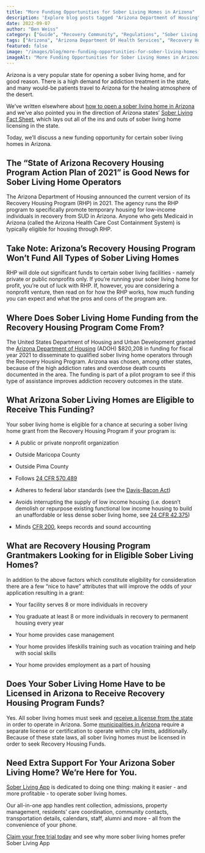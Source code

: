```yaml
---
title: "More Funding Opportunities for Sober Living Homes in Arizona"
description: 'Explore blog posts tagged "Arizona Department of Housing" on our sober living app resource. Find information and updates related to sober living homes and regulations in Arizona.'
date: 2022-09-07
author: "Ben Weiss"
category: ["Guide", "Recovery Community", "Regulations", "Sober Living Management", "Funding"]
tags: ["Arizona", "Arizona Department Of Health Services", "Recovery Housing Program", "Funding", "State Funding", "State Certification", "Arizona Department Of Housing", "Adoh", "Davis Becon Act", "Maricopa County", "Pima County"]
featured: false
image: "/images/blog/more-funding-opportunities-for-sober-living-homes-in-arizona.jpg"
imageAlt: "More Funding Opportunities for Sober Living Homes in Arizona"
---
```


Arizona is a very popular state for opening a sober living home, and for good reason. There is a high demand for addiction treatment in the state, and many would-be patients travel to Arizona for the healing atmosphere of the desert. 

We’ve written elsewhere about [how to open a sober living home in Arizona](<https://soberlivingapp.com/sober-living-app-blog/2022/8/9/5-hacks-for-opening-a-sober-living-home-in-arizona-quickly>) and we’ve also pointed you in the direction of Arizona states’ [Sober Living Fact Sheet](<https://www.azdhs.gov/documents/licensing/special/sober-living-homes/sober-living-fact-sheet.pdf>), which lays out all of the ins and outs of sober living home licensing in the state. 

Today, we’ll discuss a new funding opportunity for certain sober living homes in Arizona. 

## The “State of Arizona Recovery Housing Program Action Plan of 2021” is Good News for Sober Living Home Operators

The Arizona Department of Housing announced the current version of its Recovery Housing Program (RHP) in 2021. The agency runs the RHP program to specifically promote temporary housing for low-income individuals in recovery from SUD in Arizona. Anyone who gets Medicaid in Arizona (called the Arizona Health Care Cost Containment System) is typically eligible for housing through RHP. 

## Take Note: Arizona’s Recovery Housing Program Won’t Fund All Types of Sober Living Homes

RHP will dole out significant funds to certain sober living facilities - namely private or public nonprofits only. If you’re running your sober living home for profit, you’re out of luck with RHP. If, however, you are considering a nonprofit venture, then read on for how the RHP works, how much funding you can expect and what the pros and cons of the program are. 

## Where Does Sober Living Home Funding from the Recovery Housing Program Come From?

The United States Department of Housing and Urban Development granted the [Arizona Department of Housing](<https://housing.az.gov/>) (ADOH) $820,208 in funding for fiscal year 2021 to disseminate to qualified sober living home operators through the Recovery Housing Program. Arizona was chosen, among other states, because of the high addiction rates and overdose death counts documented in the area. The funding is part of a pilot program to see if this type of assistance improves addiction recovery outcomes in the state. 

## What Arizona Sober Living Homes are Eligible to Receive This Funding?

Your sober living home is eligible for a chance at securing a sober living home grant from the Recovery Housing Program if your program is: 

  * A public or private nonprofit organization

  * Outside Maricopa County 

  * Outside Pima County

  * Follows [24 CFR 570.489](<https://www.law.cornell.edu/cfr/text/24/570.489>)

  * Adheres to federal labor standards (see the [Davis-Bacon Act](<https://www.dol.gov/agencies/whd/laws-and-regulations/laws/dbra>))

  * Avoids interrupting the supply of low income housing (i.e. doesn’t demolish or repurpose existing functional low income housing to build an unaffordable or less dense sober living home, see [24 CFR 42.375](<https://www.ecfr.gov/current/title-24/subtitle-A/part-42/subpart-C/section-42.375>))

  * Minds [CFR 200](<https://azdot.gov/sites/default/files/media/2021/06/LPA-M3-Grants-Mgmt.pdf>), keeps records and sound accounting

## What are Recovery Housing Program Grantmakers Looking for in Eligible Sober Living Homes?

In addition to the above factors which constitute eligibility for consideration there are a few “nice to have” attributes that will improve the odds of your application resulting in a grant: 

  * Your facility serves 8 or more individuals in recovery 

  * You graduate at least 8 or more individuals in recovery to permanent housing every year 

  * Your home provides case management

  * Your home provides lifeskills training such as vocation training and help with social skills 

  * Your home provides employment as a part of housing

## Does Your Sober Living Home Have to be Licensed in Arizona to Receive Recovery Housing Program Funds? 

Yes. All sober living homes must seek and [receive a license from the state](<https://www.azdhs.gov/documents/licensing/special/sober-living-homes/sober-living-complete-application.pdf>) in order to operate in Arizona. Some [municipalities in Arizona](<https://www.phoenix.gov/cityclerksite/MediaAssets/Structured%20Sober%20Living%20Home%20License%20Application%20Packet.pdf>) require a separate license or certification to operate within city limits, additionally. Because of these state laws, all sober living homes must be licensed in order to seek Recovery Housing Funds.

## Need Extra Support For Your Arizona Sober Living Home? We’re Here for You.

[Sober Living App](</>) is dedicated to doing one thing: making it easier - and more profitable - to operate sober living homes. 

Our all-in-one app handles rent collection, admissions, property management, residents’ care coordination, community contacts, transportation details, calendars, staff, alumni and more - all from the convenience of your phone. 

[Claim your free trial today](<https://behavehealth.com/get-started>) and see why more sober living homes prefer Sober Living App